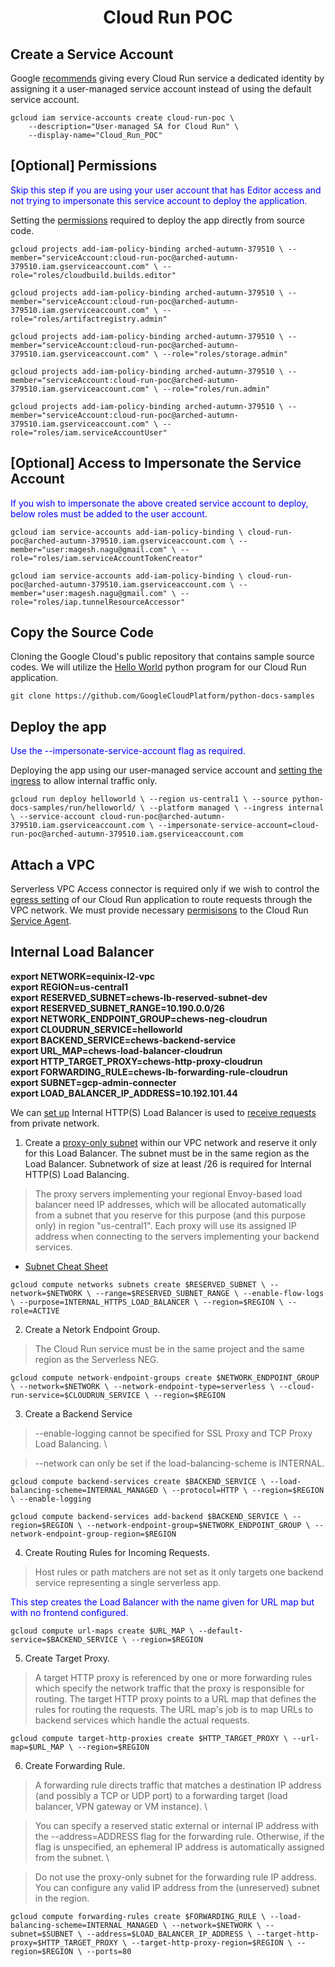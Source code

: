 # <center>Cloud Run POC

## Create a Service Account

Google <a href="https://cloud.google.com/run/docs/securing/service-identity#per-service-identity">recommends</a> giving every Cloud Run service a dedicated identity by assigning it a user-managed service account instead of using the default service account.

```
gcloud iam service-accounts create cloud-run-poc \
    --description="User-managed SA for Cloud Run" \
    --display-name="Cloud_Run_POC"
```

## [Optional] Permissions

<p style="color:blue">Skip this step if you are using your user account that has Editor access and not trying to impersonate this service account to deploy the application.</p>

Setting the <a href="https://cloud.google.com/run/docs/deploying-source-code#permissions_required_to_deploy">permissions</a> required to deploy the app directly from source code.

`gcloud projects add-iam-policy-binding arched-autumn-379510 \
    --member="serviceAccount:cloud-run-poc@arched-autumn-379510.iam.gserviceaccount.com" \
    --role="roles/cloudbuild.builds.editor"`

`gcloud projects add-iam-policy-binding arched-autumn-379510 \
    --member="serviceAccount:cloud-run-poc@arched-autumn-379510.iam.gserviceaccount.com" \
    --role="roles/artifactregistry.admin"`

`gcloud projects add-iam-policy-binding arched-autumn-379510 \
    --member="serviceAccount:cloud-run-poc@arched-autumn-379510.iam.gserviceaccount.com" \
    --role="roles/storage.admin"`

`gcloud projects add-iam-policy-binding arched-autumn-379510 \
    --member="serviceAccount:cloud-run-poc@arched-autumn-379510.iam.gserviceaccount.com" \
    --role="roles/run.admin"`

`gcloud projects add-iam-policy-binding arched-autumn-379510 \
    --member="serviceAccount:cloud-run-poc@arched-autumn-379510.iam.gserviceaccount.com" \
    --role="roles/iam.serviceAccountUser"`

## [Optional] Access to Impersonate the Service Account

<p style="color:blue">If you wish to impersonate the above created service account to deploy, below roles must be added to the user account.</p>

`gcloud iam service-accounts add-iam-policy-binding \
    cloud-run-poc@arched-autumn-379510.iam.gserviceaccount.com \
    --member="user:magesh.nagu@gmail.com" \
    --role="roles/iam.serviceAccountTokenCreator"`

`gcloud iam service-accounts add-iam-policy-binding \
    cloud-run-poc@arched-autumn-379510.iam.gserviceaccount.com \
    --member="user:magesh.nagu@gmail.com" \
    --role="roles/iap.tunnelResourceAccessor"`

## Copy the Source Code

Cloning the Google Cloud's public repository that contains sample source codes. We will utilize the <a href="https://github.com/GoogleCloudPlatform/python-docs-samples/tree/main/run/helloworld">Hello World</a> python program for our Cloud Run application.

`git clone https://github.com/GoogleCloudPlatform/python-docs-samples`

## Deploy the app

<p style="color:blue">Use the --impersonate-service-account flag as required.</p>

Deploying the app using our user-managed service account and <a href="https://cloud.google.com/run/docs/securing/ingress?_ga=2.117147078.-194576007.1677837727#settings">setting the ingress</a> to allow internal traffic only.

`gcloud run deploy helloworld \
    --region us-central1 \
    --source python-docs-samples/run/helloworld/ \
    --platform managed \
    --ingress internal \
    --service-account cloud-run-poc@arched-autumn-379510.iam.gserviceaccount.com \
    --impersonate-service-account=cloud-run-poc@arched-autumn-379510.iam.gserviceaccount.com`

## Attach a VPC

Serverless VPC Access connector is required only if we wish to control the <a href="https://cloud.google.com/run/docs/configuring/connecting-vpc#manage">egress setting</a> of our Cloud Run application to route requests through the VPC network. We must provide necessary <a href="https://www.googlecloudcommunity.com/gc/Infrastructure-Compute-Storage/Error-use-vpc-with-cloud-run/m-p/463760">permisisons</a> to the Cloud Run <a href="https://cloud.google.com/iam/docs/service-agents">Service Agent</a>.

## Internal Load Balancer

**export NETWORK=equinix-l2-vpc \
export REGION=us-central1 \
export RESERVED_SUBNET=chews-lb-reserved-subnet-dev \
export RESERVED_SUBNET_RANGE=10.190.0.0/26 \
export NETWORK_ENDPOINT_GROUP=chews-neg-cloudrun \
export CLOUDRUN_SERVICE=helloworld \
export BACKEND_SERVICE=chews-backend-service \
export URL_MAP=chews-load-balancer-cloudrun \
export HTTP_TARGET_PROXY=chews-http-proxy-cloudrun \
export FORWARDING_RULE=chews-lb-forwarding-rule-cloudrun \
export SUBNET=gcp-admin-connecter \
export LOAD_BALANCER_IP_ADDRESS=10.192.101.44**

We can <a href="https://cloud.google.com/load-balancing/docs/l7-internal/setting-up-l7-internal-serverless">set up</a> Internal HTTP(S) Load Balancer is used to <a href="https://cloud.google.com/run/docs/securing/private-networking#from-private-network">receive requests</a> from private network.

1. Create a <a href="https://cloud.google.com/load-balancing/docs/proxy-only-subnets?_gl=1*2jjkl2*_ga*MTk0NTc2MDA3LjE2Nzc4Mzc3Mjc.*_ga_WH2QY8WWF5*MTY3ODI1MTI5MS4xMC4xLjE2NzgyNTM3OTIuMC4wLjA.&_ga=2.45215076.-194576007.1677837727">proxy-only subnet</a> within our VPC network and reserve it only for this Load Balancer. The subnet must be in the same region as the Load Balancer. Subnetwork of size at least /26 is required for Internal HTTP(S) Load Balancing.

> The proxy servers implementing your regional Envoy-based load balancer need IP addresses, which will be allocated automatically from a subnet that you reserve for this purpose (and this purpose only) in region "us-central1". Each proxy will use its assigned IP address when connecting to the servers implementing your backend services.

* <a href="https://www.freecodecamp.org/news/subnet-cheat-sheet-24-subnet-mask-30-26-27-29-and-other-ip-address-cidr-network-references/">Subnet Cheat Sheet</a>

`gcloud compute networks subnets create $RESERVED_SUBNET \
    --network=$NETWORK \
    --range=$RESERVED_SUBNET_RANGE \
    --enable-flow-logs \
    --purpose=INTERNAL_HTTPS_LOAD_BALANCER \
    --region=$REGION \
    --role=ACTIVE`

2. Create a Netork Endpoint Group.

> The Cloud Run service must be in the same project and the same region as the Serverless NEG.

`gcloud compute network-endpoint-groups create $NETWORK_ENDPOINT_GROUP \
    --network=$NETWORK \
    --network-endpoint-type=serverless \
    --cloud-run-service=$CLOUDRUN_SERVICE \
    --region=$REGION`

3. Create a Backend Service

> --enable-logging cannot be specified for SSL Proxy and TCP Proxy Load Balancing. \

> --network can only be set if the load-balancing-scheme is INTERNAL.

`gcloud compute backend-services create $BACKEND_SERVICE \
    --load-balancing-scheme=INTERNAL_MANAGED \
    --protocol=HTTP \
    --region=$REGION \
    --enable-logging`

`gcloud compute backend-services add-backend $BACKEND_SERVICE \
    --region=$REGION \
    --network-endpoint-group=$NETWORK_ENDPOINT_GROUP \
    --network-endpoint-group-region=$REGION`

4. Create Routing Rules for Incoming Requests. 

> Host rules or path matchers are not set as it only targets one backend service representing a single serverless app.

<p style="color:blue">This step creates the Load Balancer with the name given for URL map but with no frontend configured.</p>

`gcloud compute url-maps create $URL_MAP \
    --default-service=$BACKEND_SERVICE \
    --region=$REGION`

5. Create Target Proxy.

> A target HTTP proxy is referenced by one or more forwarding rules which specify the network traffic that the proxy is responsible for routing. The target HTTP proxy points to a URL map that defines the rules for routing the requests. The URL map's job is to map URLs to backend services which handle the actual requests.

`gcloud compute target-http-proxies create $HTTP_TARGET_PROXY \
    --url-map=$URL_MAP \
    --region=$REGION`

6. Create Forwarding Rule.

> A forwarding rule directs traffic that matches a destination IP address (and possibly a TCP or UDP port) to a forwarding target (load balancer, VPN gateway or VM instance). \

> You can specify a reserved static external or internal IP address with the --address=ADDRESS flag for the forwarding rule. Otherwise, if the flag is unspecified, an ephemeral IP address is automatically assigned from the subnet. \

> Do not use the proxy-only subnet for the forwarding rule IP address. You can configure any valid IP address from the (unreserved) subnet in the region.

`gcloud compute forwarding-rules create $FORWARDING_RULE \
    --load-balancing-scheme=INTERNAL_MANAGED \
    --network=$NETWORK \
    --subnet=$SUBNET \
    --address=$LOAD_BALANCER_IP_ADDRESS \
    --target-http-proxy=$HTTP_TARGET_PROXY \
    --target-http-proxy-region=$REGION \
    --region=$REGION \
    --ports=80`


